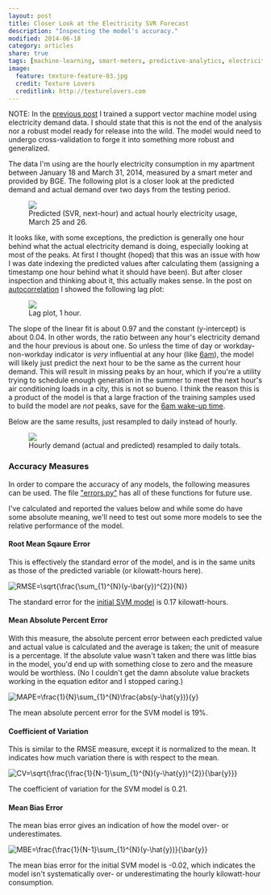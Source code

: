 ```yaml
---
layout: post
title: Closer Look at the Electricity SVR Forecast
description: "Inspecting the model's accuracy."
modified: 2014-06-18
category: articles
share: true
tags: [machine-learning, smart-meters, predictive-analytics, electricity, demand-side, support-vector-machine]
image:
  feature: texture-feature-03.jpg
  credit: Texture Lovers
  creditlink: http://texturelovers.com
---
```


NOTE: In the <a href='{{ site.url }}/articles/Predicting-Energy-Use-with-Support-Vector-Machines'>previous post</a> I trained a support vector machine model using electricity demand data.  I should state that this is not the end of the analysis nor a robust model ready for release into the wild.  The model would need to undergo cross-validation to forge it into something more robust and generalized.

The data I'm using are the hourly electricity consumption in my apartment between January 18 and March 31, 2014, measured by a smart meter and provided by BGE. The following plot is a closer look at the predicted demand and actual demand over two days from the testing period.

<figure>
  <a href="{{ site.url }}/images/SVM_predict_TS_zoom.png"><img src="{{ site.url }}/images/SVM_predict_TS_zoom.png"></a>
  <figcaption>Predicted (SVR, next-hour) and actual hourly electricity usage, March 25 and 26.</figcaption>
</figure>

It looks like, with some exceptions, the prediction is generally one hour behind what the actual electricity demand is doing, especially looking at most of the peaks.  At first I thought (hoped) that this was an issue with how I was date indexing the predicted values after calculating them (assigning a timestamp one hour behind what it should have been). But after closer inspection and thinking about it, this actually makes sense.  In the post on <a href='{{ site.url }}/articles/Autocorrelation'>autocorrelation</a> I showed the following lag plot: 

<figure>
  <a href="{{ site.url }}/images/Elec_Lag_1hour.png"><img src="{{ site.url }}/images/Elec_Lag_1hour.png"></a>
  <figcaption>Lag plot, 1 hour.</figcaption>
</figure>

The slope of the linear fit is about 0.97 and the constant (y-intercept) is about 0.04.  In other words, the ratio between any hour's electricity demand and the hour previous is about one.  So unless the time of day or workday-non-workday indicator is *very* influential at any hour (like <a href="{{ site.url }}/articles/Guess-What-Time-Justin-Wakes-Up">6am</a>), the model will likely just predict the next hour to be the same as the current hour demand.  This will result in missing peaks by an hour, which if you're a utility trying to schedule enough generation in the summer to meet the next hour's air conditioning loads in a city, this is not so bueno.  I think the reason this is a product of the model is that a large fraction of the training samples used to build the model are *not* peaks, save for the <a href='{{ site.url }}/articles/Guess-What-Time-Justin-Wakes-Up'>6am wake-up time</a>. 

Below are the same results, just resampled to daily instead of hourly.

<figure>
  <a href="{{ site.url }}/images/SVM_predict_DailyTotal.png"><img src="{{ site.url }}/images/SVM_predict_DailyTotal.png"></a>
  <figcaption>Hourly demand (actual and predicted) resampled to daily totals.</figcaption>
</figure>


### Accuracy Measures

In order to compare the accuracy of any models, the following measures can be used.  The file <a href="http://www.github.com/jtelszasz/my_energy/forecasts/">"errors.py"</a> has all of these functions for future use.

I've calculated and reported the values below and while some do have some absolute meaning, we'll need to test out some more models to see the relative performance of the model.

#### Root Mean Sqaure Error

This is effectively the standard error of the model, and is in the same units as those of the predicted variable (or kilowatt-hours here).

<img src="http://latex.codecogs.com/gif.latex?RMSE=\sqrt{\frac{\sum_{1}^{N}(y-\hat{y})^{2}}{N}}" title="RMSE=\sqrt{\frac{\sum_{1}^{N}(y-\bar{y})^{2}}{N}}" />

The standard error for the <a href='{{ site.url }}/articles/Predicting-Energy-Use-with-Support-Vector-Machines'>initial SVM model</a> is 0.17 kilowatt-hours.

#### Mean Absolute Percent Error

With this measure, the absolute percent error between each predicted value and actual value is calculated and the average is taken; the unit of measure is a percentage. If the absolute value wasn't taken and there was little bias in the model, you'd end up with something close to zero and the measure would be worthless.  (No I couldn't get the damn absolute value brackets working in the equation editor and I stopped caring.)

<img src="http://latex.codecogs.com/gif.latex?MAPE=\frac{1}{N}\sum_{1}^{N}\frac{abs(y-\hat{y})}{y}" title="MAPE=\frac{1}{N}\sum_{1}^{N}\frac{abs(y-\hat{y})}{y}" />

The mean absolute percent error for the SVM model is 19%.

#### Coefficient of Variation

This is similar to the RMSE measure, except it is normalized to the mean.  It indicates how much variation there is with respect to the mean.

<img src="http://latex.codecogs.com/gif.latex?CV=\sqrt{\frac{\frac{1}{N-1}\sum_{1}^{N}(y-\hat{y})^{2}}{\bar{y}}}" title="CV=\sqrt{\frac{\frac{1}{N-1}\sum_{1}^{N}(y-\hat{y})^{2}}{\bar{y}}}" />

The coefficient of variation for the SVM model is 0.21.

#### Mean Bias Error

The mean bias error gives an indication of how the model over- or underestimates.

<img src="http://latex.codecogs.com/gif.latex?MBE=\frac{\frac{1}{N-1}\sum_{1}^{N}(y-\hat{y})}{\bar{y}}" title="MBE=\frac{\frac{1}{N-1}\sum_{1}^{N}(y-\hat{y})}{\bar{y}}" />

The mean bias error for the initial SVM model is -0.02, which indicates the model isn't systematically over- or underestimating the hourly kilowatt-hour consumption.